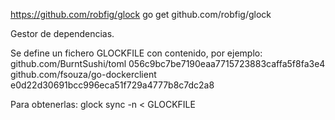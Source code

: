 https://github.com/robfig/glock
go get github.com/robfig/glock

Gestor de dependencias.

Se define un fichero GLOCKFILE con contenido, por ejemplo:
github.com/BurntSushi/toml 056c9bc7be7190eaa7715723883caffa5f8fa3e4
github.com/fsouza/go-dockerclient e0d22d30691bcc996eca51f729a4777b8c7dc2a8

Para obtenerlas:
glock sync -n < GLOCKFILE
